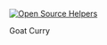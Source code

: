[![Open Source Helpers](https://www.codetriage.com/tomkiernan120/goat-curry/badges/users.svg)](https://www.codetriage.com/tomkiernan120/goat-curry)

Goat Curry
